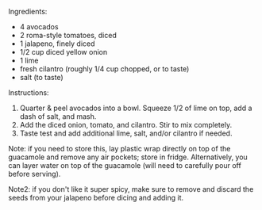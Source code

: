 Ingredients:
- 4 avocados
- 2 roma-style tomatoes, diced
- 1 jalapeno, finely diced
- 1/2 cup diced yellow onion
- 1 lime
- fresh cilantro (roughly 1/4 cup chopped, or to taste)
- salt (to taste)

Instructions:
1. Quarter & peel avocados into a bowl. Squeeze 1/2 of lime on top, add a dash of salt, and mash.
2. Add the diced onion, tomato, and cilantro. Stir to mix completely.
3. Taste test and add additional lime, salt, and/or cilantro if needed.

Note: if you need to store this, lay plastic wrap directly on top of the guacamole and remove any air pockets; store in fridge. Alternatively, you can layer water on top of the guacamole (will need to carefully pour off before serving).

Note2: if you don't like it super spicy, make sure to remove and discard the seeds from your jalapeno before dicing and adding it.
